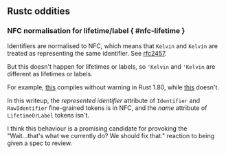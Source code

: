 ## Rustc oddities

### NFC normalisation for lifetime/label { #nfc-lifetime }

Identifiers are normalised to NFC,
which means that `Kelvin` and `Kelvin` are treated as representing the same identifier.
See [rfc2457].

But this doesn't happen for lifetimes or labels, so `'Kelvin` and `'Kelvin` are different as lifetimes or labels.

For example, [this][playground-lifetime] compiles without warning in Rust 1.80, while [this][playground-ident] doesn't.

In this writeup, the <var>represented identifier</var> attribute of `Identifier` and `RawIdentifier` fine-grained tokens is in NFC,
and the <var>name</var> attribute of `LifetimeOrLabel` tokens isn't.

I think this behaviour is a promising candidate for provoking the
"Wait...that's what we currently do? We should fix that."
reaction to being given a spec to review.


[playground-lifetime]: https://play.rust-lang.org/?version=stable&mode=debug&edition=2021&gist=31fc06e4d678e1a38d8d39f521e8a11c
[playground-ident]: https://play.rust-lang.org/?version=stable&mode=debug&edition=2021&gist=aad27eb75b2774f16fc6b0981b770d56

[rfc2457]: https://rust-lang.github.io/rfcs/2457-non-ascii-idents.html
